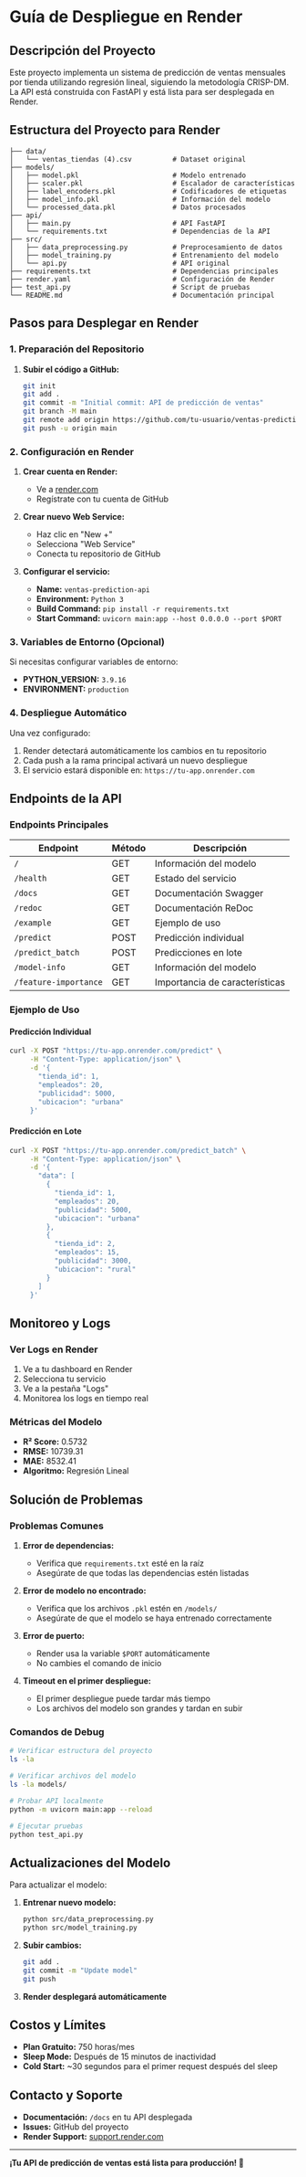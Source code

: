 # Guía de Despliegue en Render

## Descripción del Proyecto

Este proyecto implementa un sistema de predicción de ventas mensuales por tienda utilizando regresión lineal, siguiendo la metodología CRISP-DM. La API está construida con FastAPI y está lista para ser desplegada en Render.

## Estructura del Proyecto para Render

```
├── data/
│   └── ventas_tiendas (4).csv          # Dataset original
├── models/
│   ├── model.pkl                       # Modelo entrenado
│   ├── scaler.pkl                      # Escalador de características
│   ├── label_encoders.pkl              # Codificadores de etiquetas
│   ├── model_info.pkl                  # Información del modelo
│   └── processed_data.pkl              # Datos procesados
├── api/
│   ├── main.py                         # API FastAPI
│   └── requirements.txt                # Dependencias de la API
├── src/
│   ├── data_preprocessing.py           # Preprocesamiento de datos
│   ├── model_training.py               # Entrenamiento del modelo
│   └── api.py                          # API original
├── requirements.txt                    # Dependencias principales
├── render.yaml                         # Configuración de Render
├── test_api.py                         # Script de pruebas
└── README.md                           # Documentación principal
```

## Pasos para Desplegar en Render

### 1. Preparación del Repositorio

1. **Subir el código a GitHub:**
   ```bash
   git init
   git add .
   git commit -m "Initial commit: API de predicción de ventas"
   git branch -M main
   git remote add origin https://github.com/tu-usuario/ventas-prediction-api.git
   git push -u origin main
   ```

### 2. Configuración en Render

1. **Crear cuenta en Render:**
   - Ve a [render.com](https://render.com)
   - Regístrate con tu cuenta de GitHub

2. **Crear nuevo Web Service:**
   - Haz clic en "New +"
   - Selecciona "Web Service"
   - Conecta tu repositorio de GitHub

3. **Configurar el servicio:**
   - **Name:** `ventas-prediction-api`
   - **Environment:** `Python 3`
   - **Build Command:** `pip install -r requirements.txt`
   - **Start Command:** `uvicorn main:app --host 0.0.0.0 --port $PORT`

### 3. Variables de Entorno (Opcional)

Si necesitas configurar variables de entorno:
- **PYTHON_VERSION:** `3.9.16`
- **ENVIRONMENT:** `production`

### 4. Despliegue Automático

Una vez configurado:
1. Render detectará automáticamente los cambios en tu repositorio
2. Cada push a la rama principal activará un nuevo despliegue
3. El servicio estará disponible en: `https://tu-app.onrender.com`

## Endpoints de la API

### Endpoints Principales

| Endpoint | Método | Descripción |
|----------|--------|-------------|
| `/` | GET | Información del modelo |
| `/health` | GET | Estado del servicio |
| `/docs` | GET | Documentación Swagger |
| `/redoc` | GET | Documentación ReDoc |
| `/example` | GET | Ejemplo de uso |
| `/predict` | POST | Predicción individual |
| `/predict_batch` | POST | Predicciones en lote |
| `/model-info` | GET | Información del modelo |
| `/feature-importance` | GET | Importancia de características |

### Ejemplo de Uso

#### Predicción Individual
```bash
curl -X POST "https://tu-app.onrender.com/predict" \
     -H "Content-Type: application/json" \
     -d '{
       "tienda_id": 1,
       "empleados": 20,
       "publicidad": 5000,
       "ubicacion": "urbana"
     }'
```

#### Predicción en Lote
```bash
curl -X POST "https://tu-app.onrender.com/predict_batch" \
     -H "Content-Type: application/json" \
     -d '{
       "data": [
         {
           "tienda_id": 1,
           "empleados": 20,
           "publicidad": 5000,
           "ubicacion": "urbana"
         },
         {
           "tienda_id": 2,
           "empleados": 15,
           "publicidad": 3000,
           "ubicacion": "rural"
         }
       ]
     }'
```

## Monitoreo y Logs

### Ver Logs en Render
1. Ve a tu dashboard en Render
2. Selecciona tu servicio
3. Ve a la pestaña "Logs"
4. Monitorea los logs en tiempo real

### Métricas del Modelo
- **R² Score:** 0.5732
- **RMSE:** 10739.31
- **MAE:** 8532.41
- **Algoritmo:** Regresión Lineal

## Solución de Problemas

### Problemas Comunes

1. **Error de dependencias:**
   - Verifica que `requirements.txt` esté en la raíz
   - Asegúrate de que todas las dependencias estén listadas

2. **Error de modelo no encontrado:**
   - Verifica que los archivos `.pkl` estén en `/models/`
   - Asegúrate de que el modelo se haya entrenado correctamente

3. **Error de puerto:**
   - Render usa la variable `$PORT` automáticamente
   - No cambies el comando de inicio

4. **Timeout en el primer despliegue:**
   - El primer despliegue puede tardar más tiempo
   - Los archivos del modelo son grandes y tardan en subir

### Comandos de Debug

```bash
# Verificar estructura del proyecto
ls -la

# Verificar archivos del modelo
ls -la models/

# Probar API localmente
python -m uvicorn main:app --reload

# Ejecutar pruebas
python test_api.py
```

## Actualizaciones del Modelo

Para actualizar el modelo:

1. **Entrenar nuevo modelo:**
   ```bash
   python src/data_preprocessing.py
   python src/model_training.py
   ```

2. **Subir cambios:**
   ```bash
   git add .
   git commit -m "Update model"
   git push
   ```

3. **Render desplegará automáticamente**

## Costos y Límites

- **Plan Gratuito:** 750 horas/mes
- **Sleep Mode:** Después de 15 minutos de inactividad
- **Cold Start:** ~30 segundos para el primer request después del sleep

## Contacto y Soporte

- **Documentación:** `/docs` en tu API desplegada
- **Issues:** GitHub del proyecto
- **Render Support:** [support.render.com](https://support.render.com)

---

**¡Tu API de predicción de ventas está lista para producción! 🚀**
